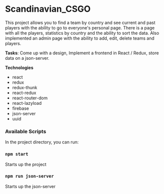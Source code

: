 # Scandinavian_CSGO

This project allows you to find a team by country and see current and past players with the ability to go to everyone's personal page. There is a page with all the players, statistics by country and the ability to sort the data. Also implemented an admin page with the ability to add, edit, delete teams and players.

**Tasks**: Come up with a design, Implement a frontend in React / Redux, store data on a json-server.

**Technologies**

- react
- redux
- redux-thunk
- react-redux
- react-router-dom
- react-lazyload
- firebase
- json-server
- uuid

### Available Scripts

In the project directory, you can run:

### `npm start`

Starts up the project

### `npm run json-server`

Starts up the json-server
